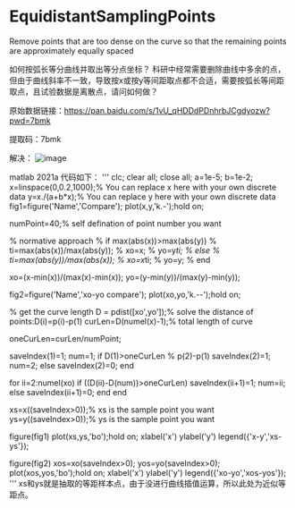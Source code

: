 # EquidistantSamplingPoints
Remove points that are too dense on the curve so that the remaining points are approximately equally spaced

如何按弧长等分曲线并取出等分点坐标？
科研中经常需要删除曲线中多余的点，但由于曲线斜率不一致，导致按x或按y等间距取点都不合适，需要按弧长等间距取点，且试验数据是离散点，请问如何做？


原始数据链接：https://pan.baidu.com/s/1vU_qHDDdPDnhrbJCgdyozw?pwd=7bmk

提取码：7bmk

解决：
![image](https://user-images.githubusercontent.com/21994802/236097308-9910c61c-0e0c-4f54-8ee7-57a20359d572.png)

matlab 2021a 代码如下：
'''
clc;
clear all;
close all;
a=1e-5;
b=1e-2;
x=linspace(0,0.2,1000);% You can replace x here with your own discrete data
y=x./(a+b*x);% You can replace y here with your own discrete data
fig1=figure('Name','Compare');
plot(x,y,'k.-');hold on;


numPoint=40;% self defination of point number you want

% normative approach
% if max(abs(x))>max(abs(y))
%     ti=max(abs(x))/max(abs(y));
%     xo=x;
%     yo=y*ti;
% else
%     ti=max(abs(y))/max(abs(x));
%     xo=x*ti;
%     yo=y;
% end

xo=(x-min(x))/(max(x)-min(x));
yo=(y-min(y))/(max(y)-min(y));

fig2=figure('Name','xo-yo compare');
plot(xo,yo,'k.--');hold on;

% get the curve length
D = pdist([xo',yo']);% solve the distance of points:D(i)=p(i)-p(1)
curLen=D(numel(x)-1);% total length of curve


oneCurLen=curLen/numPoint;

saveIndex(1)=1;
num=1;
if D(1)>oneCurLen % p(2)-p(1)
    saveIndex(2)=1;
    num=2;
else
    saveIndex(2)=0;
end

for ii=2:numel(xo)
    if ((D(ii)-D(num))>oneCurLen)
        saveIndex(ii+1)=1;
        num=ii;
    else
        saveIndex(ii+1)=0;
    end
end

xs=x((saveIndex>0));% xs is the sample point you want
ys=y((saveIndex>0));% ys is the sample point you want

figure(fig1)
plot(xs,ys,'bo');hold on;
xlabel('x')
ylabel('y')
legend({'x-y','xs-ys'});

figure(fig2)
xos=xo(saveIndex>0);
yos=yo(saveIndex>0);
plot(xos,yos,'bo');hold on;
xlabel('x')
ylabel('y')
legend({'xo-yo','xos-yos'});
'''
xs和ys就是抽取的等距样本点，由于没进行曲线插值运算，所以此处为近似等距点。
